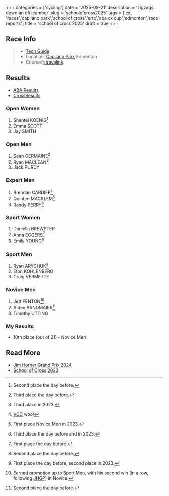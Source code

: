 +++
categories = ['cycling']
date = '2025-09-21'
description = 'zigzags down an off-camber'
slug = 'schoolofcross2025'
tags = ['cx', 'races','capilano park','school of cross','ertc','aba cx cup','edmonton','race reports']
title = 'school of cross 2025'
draft = true
+++

## Race Info

> * [Tech Guide](https://www.ertc.org/soc) 
> * Location: [Capilano Park](/../capilanopark/) Edmonton
> * Course: [stravalink](https://www.strava.com/segments/37856148)


## Results

* [ABA Results](https://zone4.ca/race/2024-09-22/5c0e674c/results)
* [CrossResults](https://www.crossresults.com/race/12428)

### Open Women

1. Shantel KOENIG[^2]
2. Emma SCOTT
3. Jay SMITH

[^2]: Second place the day before.
### Open Men

1. Sean GERMAINE[^3]
2. Ryan MACLEAN[^4]
3. Jack PURDY

[^3]: Third place the day before.
[^4]: Third place in 2023.

### Expert Men

1. Brendan CARDIFF[^5]
2. Quinten MACKLEM[^6]
3. Randy PERRY[^7]

[^5]: [VCC](../vcc/) woo!
[^6]: First place Novice Men in 2023.
[^7]: Third place the day before and in 2023.

### Sport Women

1. Daniella BREWSTER
2. Anna EGGERS[^8]
3. Emily YOUNG[^9]

[^8]: First place the day before.
[^9]: Second place the day before.

### Sport Men

1. Ryan ARYCHUK[^10]
2. Eton KOHLENBERG
3. Craig VERMETTE

[^10]: First place the day before, second place in 2023.

### Novice Men

1. Jett FENTON[^11]
2. Aiden SANDMAIER[^12]
3. Timothy UTTING

[^11]: Earned promotion up to Sport Men, with his second win (in a row, following [JHGP](../jimhornergrandprix2024/)) in Novice.
[^12]: Second place the day before.
### My Results

* 10th place (out of 21) - Novice Men

## Read More

* [Jim Horner Grand Prix 2024](../jimhornergrandprix2024/)
* [School of Cross 2023](../schoolofcross2023/)